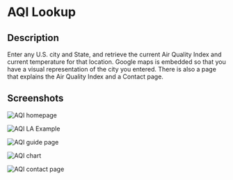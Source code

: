# AQI Lookup

## Description

Enter any U.S. city and State, and retrieve the current Air Quality Index and current temperature for that location. Google maps is embedded so that you
have a visual representation of the city you entered. There is also a page that explains the Air Quality Index and a Contact page. 

## Screenshots

![AQI homepage](/desktop/AQI-screenshot1)

![AQI LA Example](/desktop/AQI-screenshot2)

![AQI guide page](/desktop/AQI-screenshot3)

![AQI chart](/desktop/AQI-screenshot4)

![AQI contact page](/desktop/AQI-screenshot5)


